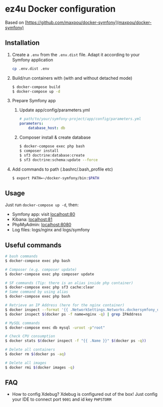 # ez4u Docker configuration

Based on [https://github.com/maxpou/docker-symfony](maxpou/docker-symfony)

## Installation

1. Create a `.env` from the `.env.dist` file. Adapt it according to your Symfony application

    ```bash
    cp .env.dist .env
    ```


2. Build/run containers with (with and without detached mode)

    ```bash
    $ docker-compose build
    $ docker-compose up -d
    ```

3. Prepare Symfony app
    1. Update app/config/parameters.yml

        ```yml
        # path/to/your/symfony-project/app/config/parameters.yml
        parameters:
            database_host: db
        ```

    2. Composer install & create database

        ```bash
        $ docker-compose exec php bash
        $ composer install
        $ sf3 doctrine:database:create
        $ sf3 doctrine:schema:update --force
        ```

4. Add commands to path (.bashrc/.bash_profile etc)

    ```bash
    $ export PATH=~/docker-symfony/bin:$PATH
    ```

## Usage

Just run `docker-compose up -d`, then:

* Symfony app: visit [localhost:80](http://localhost:80)  
* Kibana: [localhost:81](http://localhost:81)
* PhpMyAdmin: [localhost:8080](http://localhost:8080)
* Log files: logs/nginx and logs/symfony

## Useful commands

```bash
# bash commands
$ docker-compose exec php bash

# Composer (e.g. composer update)
$ docker-compose exec php composer update

# SF commands (Tip: there is an alias inside php container)
$ docker-compose exec php sf3 cache:clear
# Same command by using alias
$ docker-compose exec php bash

# Retrieve an IP Address (here for the nginx container)
$ docker inspect --format '{{ .NetworkSettings.Networks.dockersymfony_default.IPAddress }}' $(docker ps -f name=nginx -q)
$ docker inspect $(docker ps -f name=nginx -q) | grep IPAddress

# MySQL commands
$ docker-compose exec db mysql -uroot -p"root"

# Check CPU consumption
$ docker stats $(docker inspect -f "{{ .Name }}" $(docker ps -q))

# Delete all containers
$ docker rm $(docker ps -aq)

# Delete all images
$ docker rmi $(docker images -q)
```

## FAQ
* How to config Xdebug?
Xdebug is configured out of the box!
Just config your IDE to connect port  `9001` and id key `PHPSTORM`
